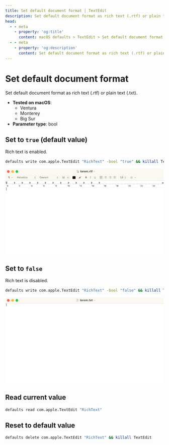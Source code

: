 ```yaml
---
title: Set default document format | TextEdit
description: Set default document format as rich text (.rtf) or plain text (.txt).
head:
  - - meta
    - property: 'og:title'
      content: macOS defaults > TextEdit > Set default document format
  - - meta
    - property: 'og:description'
      content: Set default document format as rich text (.rtf) or plain text (.txt).
---
```


# Set default document format

Set default document format as rich text (.rtf) or plain text (.txt).

<!-- break lists -->

- **Tested on macOS**:
  - Ventura
  - Monterey
  - Big Sur
- **Parameter type**: bool

## Set to `true` (default value)

Rich text is enabled.

```bash
defaults write com.apple.TextEdit "RichText" -bool "true" && killall TextEdit
```

<img
  src="./images/RichText/true.png"
  alt="Example output with value set to true"
  width="740" height="451" style="height: auto"
/>

## Set to `false`

Rich text is disabled.

```bash
defaults write com.apple.TextEdit "RichText" -bool "false" && killall TextEdit
```

<img
  src="./images/RichText/false.png"
  alt="Example output with value set to false"
  width="740" height="451" style="height: auto"
/>

## Read current value

```bash
defaults read com.apple.TextEdit "RichText"
```

## Reset to default value

```bash
defaults delete com.apple.TextEdit "RichText" && killall TextEdit
```
